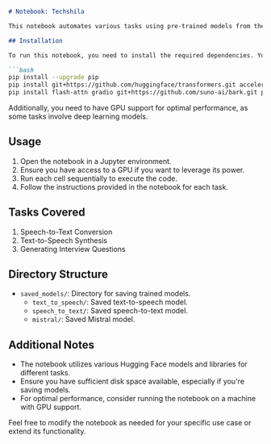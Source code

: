 
```markdown
# Notebook: Techshila

This notebook automates various tasks using pre-trained models from the Hugging Face Transformers library and other related packages.

## Installation

To run this notebook, you need to install the required dependencies. You can do this by running the following commands in your terminal or command prompt:

```bash
pip install --upgrade pip
pip install git+https://github.com/huggingface/transformers.git accelerate datasets[audio]
pip install flash-attn gradio git+https://github.com/suno-ai/bark.git peft accelerate bitsandbytes safetensors sentencepiece ffmpeg-python
```

Additionally, you need to have GPU support for optimal performance, as some tasks involve deep learning models.

## Usage

1. Open the notebook in a Jupyter environment.
2. Ensure you have access to a GPU if you want to leverage its power.
3. Run each cell sequentially to execute the code.
4. Follow the instructions provided in the notebook for each task.

## Tasks Covered

1. Speech-to-Text Conversion
2. Text-to-Speech Synthesis
3. Generating Interview Questions

## Directory Structure

- `saved_models/`: Directory for saving trained models.
    - `text_to_speech/`: Saved text-to-speech model.
    - `speech_to_text/`: Saved speech-to-text model.
    - `mistral/`: Saved Mistral model.

## Additional Notes

- The notebook utilizes various Hugging Face models and libraries for different tasks.
- Ensure you have sufficient disk space available, especially if you're saving models.
- For optimal performance, consider running the notebook on a machine with GPU support.

Feel free to modify the notebook as needed for your specific use case or extend its functionality.

```
